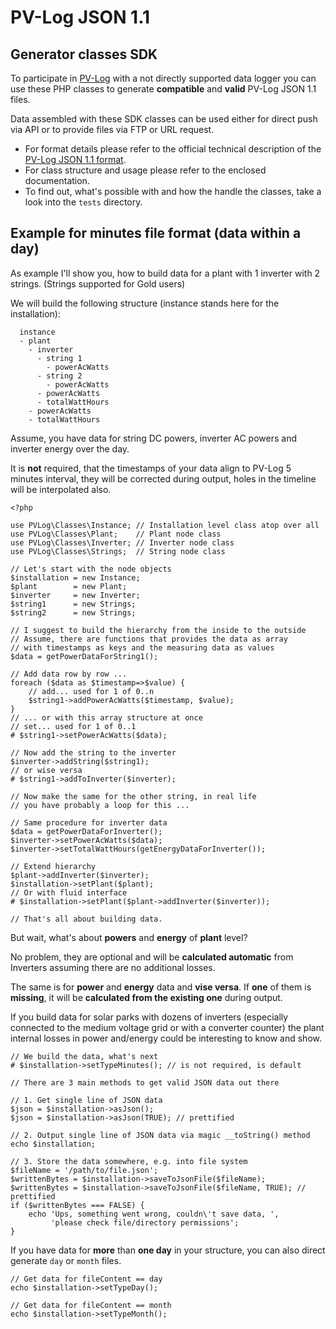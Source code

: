 # PV-Log JSON 1.1

## Generator classes SDK

To participate in [PV-Log](http://pv-log.com) with a not directly supported data logger you can use these PHP classes to generate **compatible** and **valid** PV-Log JSON 1.1 files.

Data assembled with these SDK classes can be used either for direct push via API or to provide files via FTP or URL request.

* For format details please refer to the official technical description of the [PV-Log JSON 1.1 format](http://goo.gl/kPq6Zu).
* For class structure and usage please refer to the enclosed documentation.
* To find out, what's possible with and how the handle the classes, take a look into the `tests` directory.

## Example for minutes file format (data within a day)

As example I'll show you, how to build data for a plant with 1 inverter with 2 strings. (Strings supported for Gold users)

We will build the following structure (instance stands here for the installation):

      instance
      - plant
        - inverter
          - string 1
            - powerAcWatts
          - string 2
            - powerAcWatts
          - powerAcWatts
          - totalWattHours
        - powerAcWatts
        - totalWattHours

Assume, you have data for string DC powers, inverter AC powers and inverter energy over the day.

It is **not** required, that the timestamps of your data align to PV-Log 5 minutes interval, they will be corrected during output, holes in the timeline will be interpolated also.

    <?php

    use PVLog\Classes\Instance; // Installation level class atop over all
    use PVLog\Classes\Plant;    // Plant node class
    use PVLog\Classes\Inverter; // Inverter node class
    use PVLog\Classes\Strings;  // String node class

    // Let's start with the node objects
    $installation = new Instance;
    $plant        = new Plant;
    $inverter     = new Inverter;
    $string1      = new Strings;
    $string2      = new Strings;

    // I suggest to build the hierarchy from the inside to the outside
    // Assume, there are functions that provides the data as array
    // with timestamps as keys and the measuring data as values
    $data = getPowerDataForString1();

    // Add data row by row ...
    foreach ($data as $timestamp=>$value) {
        // add... used for 1 of 0..n
        $string1->addPowerAcWatts($timestamp, $value);
    }
    // ... or with this array structure at once
    // set... used for 1 of 0..1
    # $string1->setPowerAcWatts($data);

    // Now add the string to the inverter
    $inverter->addString($string1);
    // or wise versa
    # $string1->addToInverter($inverter);

    // Now make the same for the other string, in real life
    // you have probably a loop for this ...

    // Same procedure for inverter data
    $data = getPowerDataForInverter();
    $inverter->setPowerAcWatts($data);
    $inverter->setTotalWattHours(getEnergyDataForInverter());

    // Extend hierarchy
    $plant->addInverter($inverter);
    $installation->setPlant($plant);
    // Or with fluid interface
    # $installation->setPlant($plant->addInverter($inverter));

    // That's all about building data.

But wait, what's about **powers** and **energy** of **plant** level?

No problem, they are optional and will be **calculated automatic** from Inverters assuming there are no additional losses.

The same is for **power** and **energy** data and **vise versa**. If **one** of them is **missing**, it will be **calculated from the existing one** during output.

If you build data for solar parks with dozens of inverters (especially connected to the medium voltage grid or with a converter counter) the plant internal losses in power and/energy could be interesting to know and show.

    // We build the data, what's next
    # $installation->setTypeMinutes(); // is not required, is default

    // There are 3 main methods to get valid JSON data out there

    // 1. Get single line of JSON data
    $json = $installation->asJson();
    $json = $installation->asJson(TRUE); // prettified

    // 2. Output single line of JSON data via magic __toString() method
    echo $installation;

    // 3. Store the data somewhere, e.g. into file system
    $fileName = '/path/to/file.json';
    $writtenBytes = $installation->saveToJsonFile($fileName);
    $writtenBytes = $installation->saveToJsonFile($fileName, TRUE); // prettified
    if ($writtenBytes === FALSE) {
        echo 'Ups, something went wrong, couldn\'t save data, ',
             'please check file/directory permissions';
    }

If you have data for **more** than **one day** in your structure, you can also direct generate `day` or `month` files.

    // Get data for fileContent == day
    echo $installation->setTypeDay();

    // Get data for fileContent == month
    echo $installation->setTypeMonth();
